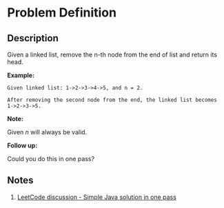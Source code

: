 # Problem Definition

## Description

Given a linked list, remove the n-th node from the end of list and return its head.

**Example:**

```text
Given linked list: 1->2->3->4->5, and n = 2.

After removing the second node from the end, the linked list becomes 1->2->3->5.
```

**Note:**

Given *n* will always be valid.

**Follow up:**

Could you do this in one pass?

## Notes

1. [LeetCode discussion - Simple Java solution in one pass](https://leetcode.com/explore/interview/card/top-interview-questions-easy/93/linked-list/603/discuss/8804/Simple-Java-solution-in-one-pass)